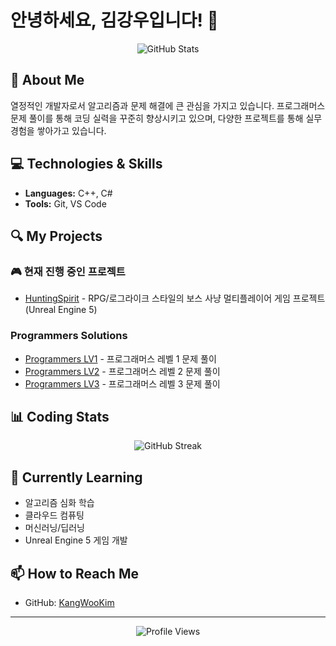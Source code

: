 # 안녕하세요, 김강우입니다! 👋

<div align="center">
  <img src="https://github-readme-stats.vercel.app/api?username=KangWooKim&show_icons=true&theme=tokyonight" alt="GitHub Stats" />
</div>

## 🚀 About Me
열정적인 개발자로서 알고리즘과 문제 해결에 큰 관심을 가지고 있습니다. 프로그래머스 문제 풀이를 통해 코딩 실력을 꾸준히 향상시키고 있으며, 다양한 프로젝트를 통해 실무 경험을 쌓아가고 있습니다.

## 💻 Technologies & Skills
- **Languages:** C++, C#
- **Tools:** Git,  VS Code

## 🔍 My Projects

### 🎮 현재 진행 중인 프로젝트
- [HuntingSpirit](https://github.com/KangWooKim/HuntingSprit) - RPG/로그라이크 스타일의 보스 사냥 멀티플레이어 게임 프로젝트 (Unreal Engine 5)

### Programmers Solutions
- [Programmers LV1](https://github.com/KangWooKim/Programmers_LV1) - 프로그래머스 레벨 1 문제 풀이
- [Programmers LV2](https://github.com/KangWooKim/Programmers_LV2) - 프로그래머스 레벨 2 문제 풀이
- [Programmers LV3](https://github.com/KangWooKim/Programmers_LV3) - 프로그래머스 레벨 3 문제 풀이

## 📊 Coding Stats
<div align="center">
  <img src="https://github-readme-streak-stats.herokuapp.com/?user=KangWooKim&theme=dark" alt="GitHub Streak" />
</div>

## 🌱 Currently Learning
- 알고리즘 심화 학습
- 클라우드 컴퓨팅
- 머신러닝/딥러닝
- Unreal Engine 5 게임 개발

## 📫 How to Reach Me
- GitHub: [KangWooKim](https://github.com/KangWooKim)

---

<div align="center">
  <img src="https://komarev.com/ghpvc/?username=KangWooKim&color=blue" alt="Profile Views" />
</div>
